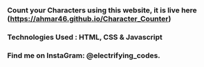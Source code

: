 ### Count your Characters using this website, it is live here (https://ahmar46.github.io/Character_Counter)

### Technologies Used : HTML, CSS & Javascript

### Find me on InstaGram: @electrifying_codes.

